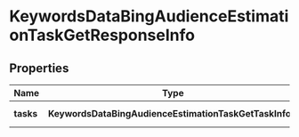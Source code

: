 # KeywordsDataBingAudienceEstimationTaskGetResponseInfo

## Properties

| Name | Type | Description | Notes |
|------------ | ------------- | ------------- | -------------|
**tasks** | **KeywordsDataBingAudienceEstimationTaskGetTaskInfo[]** | array of tasks |[optional]|